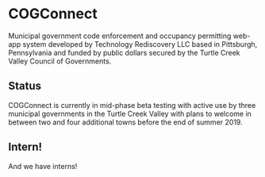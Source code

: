 # COGConnect
Municipal government code enforcement and occupancy permitting web-app system developed by Technology Rediscovery LLC based in Pittsburgh, Pennsylvania and funded by public dollars secured by the Turtle Creek Valley Council of Governments.

## Status
COGConnect is currently in mid-phase beta testing with active use by three municipal governments in the Turtle Creek Valley with plans to welcome in between two and four additional towns before the end of summer 2019.

## Intern!
And we have interns! 
 
